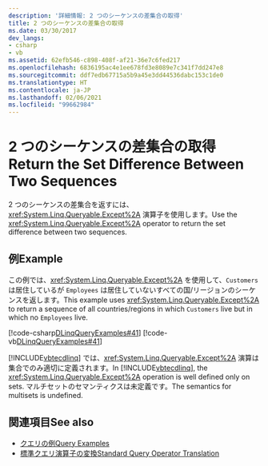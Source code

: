 ```yaml
---
description: '詳細情報: 2 つのシーケンスの差集合の取得'
title: 2 つのシーケンスの差集合の取得
ms.date: 03/30/2017
dev_langs:
- csharp
- vb
ms.assetid: 62efb546-c898-408f-af21-36e7c6fed217
ms.openlocfilehash: 6836195ac4e1ee678fd3e8089e7c341f7dd247e8
ms.sourcegitcommit: ddf7edb67715a5b9a45e3dd44536dabc153c1de0
ms.translationtype: HT
ms.contentlocale: ja-JP
ms.lasthandoff: 02/06/2021
ms.locfileid: "99662984"
---
```

# <a name="return-the-set-difference-between-two-sequences"></a><span data-ttu-id="8737e-103">2 つのシーケンスの差集合の取得</span><span class="sxs-lookup"><span data-stu-id="8737e-103">Return the Set Difference Between Two Sequences</span></span>

<span data-ttu-id="8737e-104">2 つのシーケンスの差集合を返すには、<xref:System.Linq.Queryable.Except%2A> 演算子を使用します。</span><span class="sxs-lookup"><span data-stu-id="8737e-104">Use the <xref:System.Linq.Queryable.Except%2A> operator to return the set difference between two sequences.</span></span>  
  
## <a name="example"></a><span data-ttu-id="8737e-105">例</span><span class="sxs-lookup"><span data-stu-id="8737e-105">Example</span></span>  

 <span data-ttu-id="8737e-106">この例では、<xref:System.Linq.Queryable.Except%2A> を使用して、`Customers` は居住しているが `Employees` は居住していないすべての国/リージョンのシーケンスを返します。</span><span class="sxs-lookup"><span data-stu-id="8737e-106">This example uses <xref:System.Linq.Queryable.Except%2A> to return a sequence of all countries/regions in which `Customers` live but in which no `Employees` live.</span></span>  
  
 [!code-csharp[DLinqQueryExamples#41](../../../../../../samples/snippets/csharp/VS_Snippets_Data/DLinqQueryExamples/cs/Program.cs#41)]
 [!code-vb[DLinqQueryExamples#41](../../../../../../samples/snippets/visualbasic/VS_Snippets_Data/DLinqQueryExamples/vb/Module1.vb#41)]  
  
 <span data-ttu-id="8737e-107">[!INCLUDE[vbtecdlinq](../../../../../../includes/vbtecdlinq-md.md)] では、<xref:System.Linq.Queryable.Except%2A> 演算は集合でのみ適切に定義されます。</span><span class="sxs-lookup"><span data-stu-id="8737e-107">In [!INCLUDE[vbtecdlinq](../../../../../../includes/vbtecdlinq-md.md)], the <xref:System.Linq.Queryable.Except%2A> operation is well defined only on sets.</span></span> <span data-ttu-id="8737e-108">マルチセットのセマンティクスは未定義です。</span><span class="sxs-lookup"><span data-stu-id="8737e-108">The semantics for multisets is undefined.</span></span>  
  
## <a name="see-also"></a><span data-ttu-id="8737e-109">関連項目</span><span class="sxs-lookup"><span data-stu-id="8737e-109">See also</span></span>

- [<span data-ttu-id="8737e-110">クエリの例</span><span class="sxs-lookup"><span data-stu-id="8737e-110">Query Examples</span></span>](query-examples.md)
- [<span data-ttu-id="8737e-111">標準クエリ演算子の変換</span><span class="sxs-lookup"><span data-stu-id="8737e-111">Standard Query Operator Translation</span></span>](standard-query-operator-translation.md)
